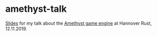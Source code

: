 # amethyst-talk

[Slides](https://aforemny.github.io/amethyst-talk) for my talk about the
[Amethyst game engine](https://amethyst.rs) at Hannover Rust, 12.11.2019.
